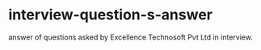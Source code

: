 # interview-question-s-answer
answer of questions asked by  Excellence Technosoft Pvt Ltd in interview.
